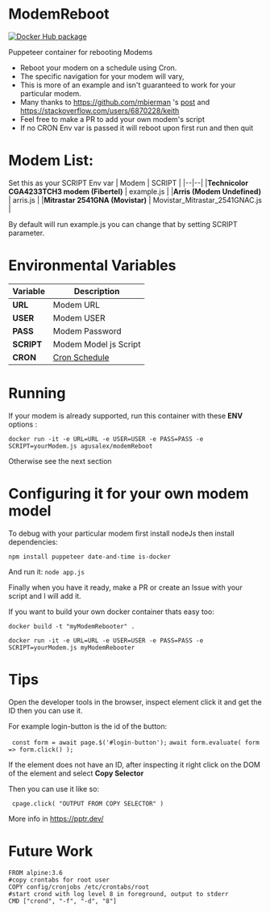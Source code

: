 # ModemReboot

[![Docker Hub package][dockerhub-badge]][dockerhub-link]

[dockerhub-badge]: https://img.shields.io/badge/images%20on-Docker%20Hub-blue.svg
[dockerhub-link]: https://hub.docker.com/repository/docker/agusalex/modem_reboot "Docker Hub Image"

Puppeteer container for rebooting Modems
 - Reboot your modem on a schedule using Cron.
 - The specific navigation for your modem will vary, 
 - This is more of an example and isn't guaranteed to work for your particular modem.
 - Many thanks to https://github.com/mbierman 's [post](https://gist.github.com/mbierman/5b3e671fa4e848eec899ff486d0cdc26)
  and https://stackoverflow.com/users/6870228/keith 
 - Feel free to make a PR to add your own modem's script
 - If no CRON Env var is passed it will reboot upon first run and then quit
 
# Modem List:
Set this as your SCRIPT Env var
| Modem | SCRIPT  |
|--|--|
|**Technicolor CGA4233TCH3 modem (Fibertel)**  | example.js |
|**Arris (Modem Undefined)**  | arris.js |
|**Mitrastar 2541GNA (Movistar)**  | Movistar_Mitrastar_2541GNAC.js |
 
By default will run example.js you can change that by setting SCRIPT parameter.

# Environmental Variables
| Variable |Description  |
|--|--|
|**URL**  | Modem URL |
|**USER**  | Modem USER |
|**PASS**  | Modem Password |
|**SCRIPT**  | Modem Model js Script |
|**CRON**  | [Cron Schedule](https://crontab.guru/) |


# Running
If your modem is already supported, run this container  with these **ENV** options : 

```docker run -it -e URL=URL -e USER=USER -e PASS=PASS -e SCRIPT=yourModem.js agusalex/modemReboot ```

Otherwise see the next section

# Configuring it for your own modem model

To debug with your particular modem first install nodeJs then install dependencies:

```npm install puppeteer date-and-time is-docker  ```

And run it:
```node app.js```

Finally when you have it ready, make a PR or create an Issue with your script and I will add it.

If you want to build your own docker container thats easy too:

```docker build -t "myModemRebooter" .```

```docker run -it -e URL=URL -e USER=USER -e PASS=PASS -e SCRIPT=yourModem.js myModemRebooter ```

# Tips
Open the developer tools in the browser, inspect element click it and get the ID then you can use it.

For example login-button is the id of the button:

``` const form = await page.$('#login-button');```
   ``` await form.evaluate( form => form.click() ); ```
   
If the element does not have an ID, after inspecting it right click on the DOM of the element and select **Copy Selector**

Then you can use it like so:

``` cpage.click( "OUTPUT FROM COPY SELECTOR" )```

More info in https://pptr.dev/
# Future Work
```
FROM alpine:3.6 
#copy crontabs for root user 
COPY config/cronjobs /etc/crontabs/root 
#start crond with log level 8 in foreground, output to stderr 
CMD ["crond", "-f", "-d", "8"]
```
